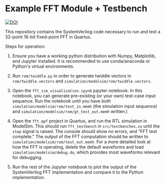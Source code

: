 # Example FFT Module + Testbench

[![DOI](https://zenodo.org/badge/447786499.svg)](https://zenodo.org/badge/latestdoi/447786499)

This repository contains the SystemVerilog code necessary to run and test a 32-point 16-bit fixed-point FFT in Quartus.

Steps for operation:

1. Ensure you have a working python distribution with Numpy, Matplotlib, and Jupyter installed. It is recommended to use conda/anaconda or Python's virtual environments.

2. Run `rom/twiddle.py` in order to generate twiddle vectors in `rom/twiddle.vectors` and `simulation/modelsim/rom/twiddle.vectors`.

3. Open the `fft_sim_visualization.ipynb` jupyter notebook. In this notebook, you can generate pre-existing (or your own) test-case input sequence. Run the notebook until you have both `simulation/modelsim/rom/test_in.memh` (the simulation input sequence) and `simulation/modelsim/rom/gt_test_out.memh` written.)

4. Open the `fft.qpf` project in Quartus, and run the RTL simulation in ModelSim. This should run `fft_testbench` in `src/testbenches.sv` until the `stop` signal is raised. The console should show no errors, and "FFT test complete." The output of the FFT computation should be written to `simulation/modelsim/rom/test_out.memh`. For a more detailed look at how the FFT is operating, delete the default waveforms and load `simulation/modelsim/debug.do`, which provides most waveforms relevant for debugging.

5. Run the rest of the Jupyter notebook to plot the output of the SystemVerilog FFT implementation and compare it to the Python implementation.

